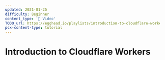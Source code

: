 ```yaml
---
updated: 2021-01-25
difficulty: Beginner
content_type: '🎥 Video'
TODO_url: https://egghead.io/playlists/introduction-to-cloudflare-workers-5aa3?af=a54gwi
pcx-content-type: tutorial
---
```


# Introduction to Cloudflare Workers
